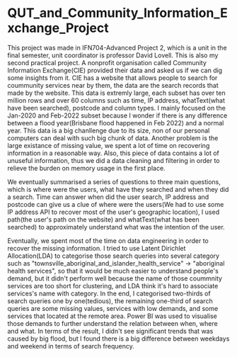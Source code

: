# QUT_and_Community_Information_Exchange_Project



This project was made in IFN704-Advanced Project 2, which is a unit in the final semester, unit coordinator is professor David Lovell. This is also my second practical project. A nonprofit organisation called Community Information Exchange(CIE) provided their data and asked us if we can dig some insights from it. CIE has a website that allows people to search for coummunity services near by them, the data are the search records that made by the website. This data is extremly large, each subset has over ten million rows and over 60 columns such as time, IP address, whatText(what have been searched), postcode and column types. I mainly focused on the Jan-2020 and Feb-2022 subset because I wonder if there is any difference between a flood year(Brisbane flood happened in Feb 2022) and a normal year. This data is a big chanllenge due to its size, non of our personal computers can deal with such big chunk of data. Another problem is the large existance of missing value, we spent a lot of time on recovering information in a reasonable way. Also, this piece of data contains a lot of unuseful information, thus we did a data cleaning and filtering in order to relieve the burden on memory usage in the first place.  

We eventually summarised a series of questions to three main questions, which is where were the users, what have they searched and when they did a search. Time can answer when did the user search, IP address and postcode can give us a clue of where were the users(We had to use some IP address API to recover most of the user's geographic location), I used path(the user's path on the website) and whatText(what has been searched) to approximately understand what was the intention of the user. 

Eventually, we spent most of the time on data engineering in order to recover the missing information. I tried to use Latent Dirichlet Allocation(LDA) to categorise those search queries into several category such as "townsville_aboriginal_and_islander_health_service" -> "aboriginal health services", so that it would be much easier to understand people's demand, but it didn't perform well because the name of those coummnity services are too short for clustering, and LDA think it's hard to associate services's name with category. In the end, I categorised two-thirds of search queries one by one(tedious), the remaining one-third of search queries are some missing values, services with low demands, and some services that located at the remote area. Power BI was used to visualise those demands to further understand the relation between when, where and what. In terms of the result, I didn't see significant trends that was caused by big flood, but I found there is a big difference between weekdays and weekend in terms of search frequency. 
